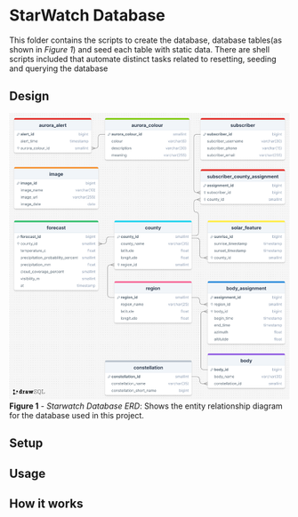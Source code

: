 # StarWatch Database
This folder contains the scripts to create the database, database tables(as shown in _Figure 1_) and seed each table with static data. There are shell scripts included that automate distinct tasks related to resetting, seeding and querying the database

## Design
![ERD](../assets/ERD_starwatch.png)
__Figure 1__ - _Starwatch Database ERD_: Shows the entity relationship diagram for the database used in this project.

## Setup

## Usage

## How it works